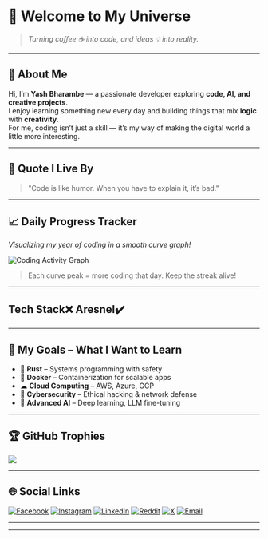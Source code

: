 # 🌌 Welcome to My Universe
> _Turning coffee ☕ into code, and ideas 💡 into reality._

---

## 💫 About Me
Hi, I’m **Yash Bharambe** — a passionate developer exploring **code, AI, and creative projects**.  
I enjoy learning something new every day and building things that mix **logic** with **creativity**.  
For me, coding isn’t just a skill — it’s my way of making the digital world a little more interesting.  

---

## 💬 Quote I Live By
> "Code is like humor. When you have to explain it, it’s bad."

---

## 📈 Daily Progress Tracker

_Visualizing my year of coding in a smooth curve graph!_  

![Coding Activity Graph](https://github-readme-activity-graph.vercel.app/graph?username=SpyHecker&bg_color=0d1117&color=00ff99&line=00ff99&point=ffffff&area=true&hide_border=true)

> Each curve peak = more coding that day. Keep the streak alive!

---

## Tech Stack❌ Aresnel✔️

---

## 🎯 My Goals – What I Want to Learn
- 🦀 **Rust** – Systems programming with safety
- 🐳 **Docker** – Containerization for scalable apps
- ☁ **Cloud Computing** – AWS, Azure, GCP
- 🔐 **Cybersecurity** – Ethical hacking & network defense
- 🧠 **Advanced AI** – Deep learning, LLM fine-tuning

---

## 🏆 GitHub Trophies
![](https://github-profile-trophy.vercel.app/?username=SpyHecker&theme=radical&no-frame=false&no-bg=false&margin-w=4)

---

## 🌐 Social Links
[![Facebook](https://img.shields.io/badge/Facebook-%231877F2.svg?logo=Facebook&logoColor=white)](https://facebook.com/YashBharambe) 
[![Instagram](https://img.shields.io/badge/Instagram-%23E4405F.svg?logo=Instagram&logoColor=white)](https://instagram.com/YashBharambe) 
[![LinkedIn](https://img.shields.io/badge/LinkedIn-%230077B5.svg?logo=linkedin&logoColor=white)](https://linkedin.com/in/YashBharambe) 
[![Reddit](https://img.shields.io/badge/Reddit-%23FF4500.svg?logo=Reddit&logoColor=white)](https://reddit.com/user/YashB591) 
[![X](https://img.shields.io/badge/X-black.svg?logo=X&logoColor=white)](https://x.com/YashBharambe) 
[![Email](https://img.shields.io/badge/Email-D14836?logo=gmail&logoColor=white)](mailto:ybharambe591@gmail.com) 

---
---
